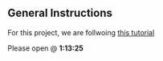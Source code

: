 ## General Instructions

For this project, we are follwoing [this tutorial](https://www.youtube.com/watch?v=iJKCj8uAHz8&t=4185s&ab_channel=freeCodeCamp.org)

Please open @ **1:13:25**
